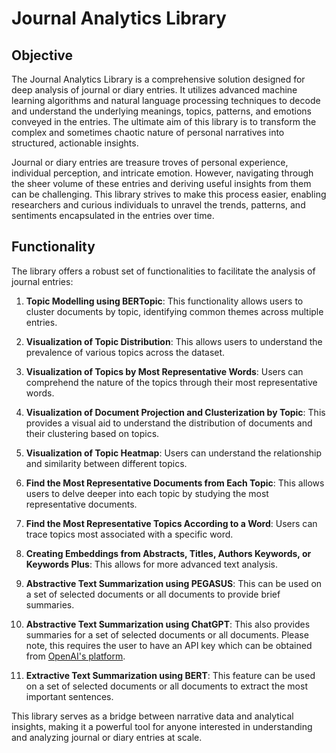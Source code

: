 # Journal Analytics Library

## Objective

The Journal Analytics Library is a comprehensive solution designed for deep analysis of journal or diary entries. It utilizes advanced machine learning algorithms and natural language processing techniques to decode and understand the underlying meanings, topics, patterns, and emotions conveyed in the entries. The ultimate aim of this library is to transform the complex and sometimes chaotic nature of personal narratives into structured, actionable insights. 

Journal or diary entries are treasure troves of personal experience, individual perception, and intricate emotion. However, navigating through the sheer volume of these entries and deriving useful insights from them can be challenging. This library strives to make this process easier, enabling researchers and curious individuals to unravel the trends, patterns, and sentiments encapsulated in the entries over time.

## Functionality

The library offers a robust set of functionalities to facilitate the analysis of journal entries:

1. **Topic Modelling using BERTopic**: This functionality allows users to cluster documents by topic, identifying common themes across multiple entries.

2. **Visualization of Topic Distribution**: This allows users to understand the prevalence of various topics across the dataset.

3. **Visualization of Topics by Most Representative Words**: Users can comprehend the nature of the topics through their most representative words.

4. **Visualization of Document Projection and Clusterization by Topic**: This provides a visual aid to understand the distribution of documents and their clustering based on topics.

5. **Visualization of Topic Heatmap**: Users can understand the relationship and similarity between different topics.

6. **Find the Most Representative Documents from Each Topic**: This allows users to delve deeper into each topic by studying the most representative documents.

7. **Find the Most Representative Topics According to a Word**: Users can trace topics most associated with a specific word.

8. **Creating Embeddings from Abstracts, Titles, Authors Keywords, or Keywords Plus**: This allows for more advanced text analysis.

9. **Abstractive Text Summarization using PEGASUS**: This can be used on a set of selected documents or all documents to provide brief summaries.

10. **Abstractive Text Summarization using ChatGPT**: This also provides summaries for a set of selected documents or all documents. Please note, this requires the user to have an API key which can be obtained from [OpenAI's platform](https://platform.openai.com/account/api-keys).

11. **Extractive Text Summarization using BERT**: This feature can be used on a set of selected documents or all documents to extract the most important sentences.


This library serves as a bridge between narrative data and analytical insights, making it a powerful tool for anyone interested in understanding and analyzing journal or diary entries at scale.
